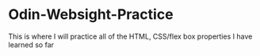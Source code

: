 # Odin-Websight-Practice
This is where I will practice all of the HTML, CSS/flex box properties I have learned so far 
